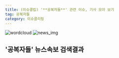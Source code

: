 ```yaml
---
title: (이슈클립) '**공복자들**' 관련 이슈, 기사 모아 보기
tag: 공복자들
category: 이슈클리핑
---
```

![wordcloud](https://s3.ap-northeast-2.amazonaws.com/lyrics101-wordcloud/2018-09-30-1538308089.png)
![news_img](https://user-images.githubusercontent.com/42597476/44507050-1206f400-a6e4-11e8-8d98-7ffbfebb353f.png)
## **'**공복자들**'** 뉴스속보 검색결과


